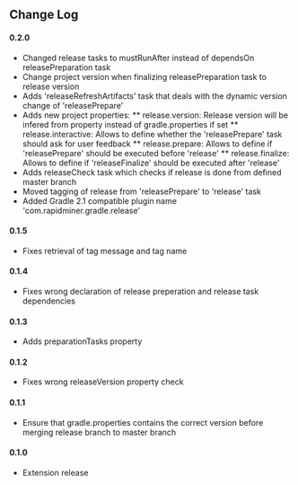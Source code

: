 ## Change Log

#### 0.2.0
* Changed release tasks to mustRunAfter instead of dependsOn releasePreparation task
* Change project version when finalizing releasePreparation task to release version
* Adds 'releaseRefreshArtifacts' task that deals with the dynamic version change of 'releasePrepare'
* Adds new project properties: 
** release.version: Release version will be infered from property instead of gradle.properties if set
** release.interactive: Allows to define whether the 'releasePrepare' task should ask for user feedback
** release.prepare: Allows to define if 'releasePrepare' should be executed before 'release'
** release.finalize: Allows to define if 'releaseFinalize' should be executed after 'release'
* Adds releaseCheck task which checks if release is done from defined master branch
* Moved tagging of release from 'releasePrepare' to 'release' task
* Added Gradle 2.1 compatible plugin name 'com.rapidminer.gradle.release'

#### 0.1.5
* Fixes retrieval of tag message and tag name

#### 0.1.4
* Fixes wrong declaration of release preperation and release task dependencies

#### 0.1.3
* Adds preparationTasks property

#### 0.1.2
* Fixes wrong releaseVersion property check

#### 0.1.1
* Ensure that gradle.properties contains the correct version before merging release branch to master branch

#### 0.1.0 
* Extension release
